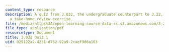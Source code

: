 ```yaml
---
content_type: resource
description: A quiz from 3.032, the undergraduate counterpart to 3.22, provided as
  a take-home review exercise.
file: /media/https%3A/open-learning-course-data-rc.s3.amazonaws.com/3-22-mechanical-behavior-of-materials-spring-2008/829122a24231d76292a92caef9d6a103_3_032quiz.pdf
file_type: application/pdf
resourcetype: Document
title: 3.032 Quiz 1
uid: 829122a2-4231-d762-92a9-2caef9d6a103
---
```

